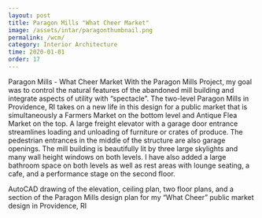 ```yaml
---
layout: post
title: Paragon Mills "What Cheer Market"
image: /assets/intar/paragonthumbnail.png
permalink: /wcm/
category: Interior Architecture
time: 2020-01-01
order: 17
---
```


Paragon Mills - What Cheer Market
With the Paragon Mills Project, my goal was to control the natural features of the abandoned mill building and integrate aspects of utility with “spectacle”. The two-level Paragon Mills in Providence, RI takes on a new life in this design for a public market that is simultaneously a Farmers Market on the bottom level and Antique Flea Market on the top. A large freight elevator with a garage door entrance streamlines loading and unloading of furniture or crates of produce. The pedestrian entrances in the middle of the structure are also garage openings. The mill building is beautifully lit by three large skylights and many wall height windows on both levels. I have also added a large bathroom space on both levels as well as rest areas with lounge seating, a cafe, and a performance stage on the second floor.


AutoCAD drawing of the elevation, ceiling plan, two floor plans, and a section of the Paragon Mills design plan for my “What Cheer” public market design in Providence, RI
